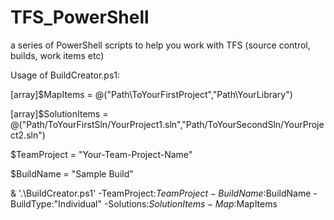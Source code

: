 # TFS_PowerShell
a series of PowerShell scripts to help you work with TFS (source control, builds, work items etc)

Usage of BuildCreator.ps1:

[array]$MapItems = @("Path\ToYourFirstProject","Path\YourLibrary")

[array]$SolutionItems = @("Path/ToYourFirstSln/YourProject1.sln","Path/ToYourSecondSln/YourProject2.sln")

$TeamProject = "Your-Team-Project-Name"

$BuildName = "Sample Build"

& '.\BuildCreator.ps1' -TeamProject:$TeamProject -BuildName:$BuildName -BuildType:"Individual" -Solutions:$SolutionItems -Map:$MapItems
